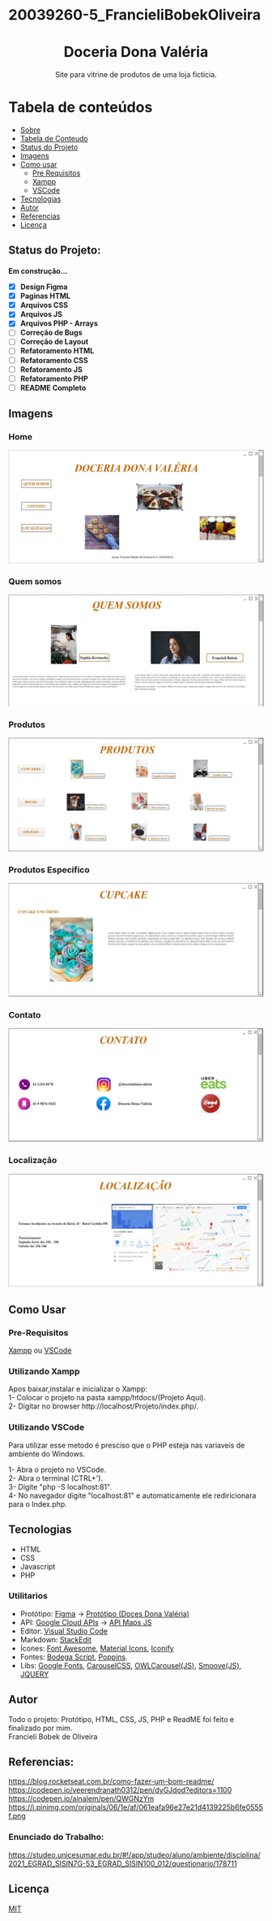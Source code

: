 # 20039260-5_FrancieliBobekOliveira
<h1 align="center"> Doceria Dona Valéria </h1>

<p align="center">Site para vitrine de produtos de uma loja ficticia.</p>  

Tabela de conteúdos
=================
<!--ts-->
   * [Sobre](#sobre)
   * [Tabela de Conteudo](#tabela-de-conteudo)
   * [Status do Projeto](#status-do-projeto)
   * [Imagens](#imagens)
   * [Como usar](#como-usar)
      * [Pre Requisitos](#pre-requisitos)
      * [Xampp](#Utilizando-Xampp)
      * [VSCode](#utilizando-vscode)
   * [Tecnologias](#tecnologias)
   * [Autor](#autor)
   * [Referencias](#referencias)
   * [Licença](#licença)
<!--te-->  

## Status do Projeto:
<h4> 
    Em construção...
 
- [x] Design Figma
- [x] Paginas HTML
- [x] Arquivos CSS
- [x] Arquivos JS
- [x] Arquivos PHP - Arrays
- [ ] Correção de Bugs
- [ ] Correção de Layout
- [ ] Refatoramento HTML
- [ ] Refatoramento CSS
- [ ] Refatoramento JS
- [ ] Refatoramento PHP
- [ ] README Completo

</h4>

## Imagens 
### Home 

<img alt="Home" title="#Home" src="https://github.com/FrancieliBobek/20039260-5_Francieli_Bobek_De_Oliveira/blob/main/IMAGES/HOME.JPG" />

### Quem somos

<img alt="Quem-Somos" title="# Quem Somos" src="https://github.com/FrancieliBobek/20039260-5_Francieli_Bobek_De_Oliveira/blob/main/IMAGES/Quem%20somos.JPG" />

### Produtos

<img alt="Produtos" title="#Produtos" src="https://github.com/FrancieliBobek/20039260-5_Francieli_Bobek_De_Oliveira/blob/main/IMAGES/Produtos.JPG" />  
  
### Produtos Especifico

<img alt="Produtos-Especifico" title="#Produto Especifico" src="https://github.com/FrancieliBobek/20039260-5_Francieli_Bobek_De_Oliveira/blob/main/IMAGES/Produto%20especifico.JPG" />  

### Contato

<img alt="Contato" title="#Contato" src="https://github.com/FrancieliBobek/20039260-5_Francieli_Bobek_De_Oliveira/blob/main/IMAGES/Contato.JPG "/>  
                                         
### Localização

<img alt="Localização" title="#Localização" src="//github.com/FrancieliBobek/20039260-5_Francieli_Bobek_De_Oliveira/blob/main/IMAGES/Localiza%C3%A7%C3%A3o.JPG "/> 

                                         
## Como Usar

### Pre-Requisitos

[Xampp](https://www.apachefriends.org/pt_br/download.html) ou [VSCode](https://code.visualstudio.com/)


### Utilizando Xampp 

Apos baixar,instalar e inicializar o Xampp:  
1- Colocar o projeto na pasta xampp/htdocs/(Projeto Aqui).  
2- Digitar no browser http://localhost/Projeto/index.php/.

### Utilizando VSCode

Para utilizar esse metodo é presciso que o PHP esteja nas variaveis de ambiente do Windows.

1- Abra o projeto no VSCode.  
2- Abra o terminal (CTRL+').  
3- Digite "php -S localhost:81".  
4- No navegador digite "localhost:81" e automaticamente ele rediricionara para o Index.php.  


## Tecnologias
- HTML
- CSS
- Javascript
- PHP

### Utilitarios 

- Protótipo: [Figma](https://www.figma.com/) → [Protótipo (Doces Dona Valéria)](https://www.figma.com/file/n6kZSO4krcFkQAgb3YSZww/Untitled?node-id=0%3A1)
- API: [Google Cloud APIs](https://cloud.google.com/apis?hl=en) → [API Maps JS](https://developers.google.com/maps/documentation/javascript/overview?hl=pt-br)
- Editor: [Visual Studio Code](https://code.visualstudio.com/)
- Markdown: [StackEdit](https://stackedit.io/)
- Ícones: [Font Awesome](https://fontawesome.com/icons), [Material Icons](https://fonts.google.com/icons), [Iconify](https://iconify.design/)
- Fontes: [Bodega Script](https://br.maisfontes.com/bodega-script), [Poppins](https://fonts.google.com/specimen/Poppins).
- Libs: [Google Fonts](https://fonts.google.com/), [CarouselCSS](https://owlcarousel2.github.io/OwlCarousel2/), [OWLCarousel(JS)](https://owlcarousel2.github.io/OwlCarousel2/), [Smoove(JS)](https://smoove.js.org/), [JQUERY](https://jquery.com/)

## Autor

Todo o projeto: Protótipo, HTML, CSS, JS, PHP e ReadME foi feito e finalizado por mim.  
Francieli Bobek de Oliveira


## Referencias:  
https://blog.rocketseat.com.br/como-fazer-um-bom-readme/         
https://codepen.io/veerendranath0312/pen/dyGJdod?editors=1100  
https://codepen.io/ainalem/pen/QWGNzYm  
https://i.pinimg.com/originals/06/1e/af/061eafa96e27e21d4139225b6fe0555f.png  

### Enunciado do Trabalho:
https://studeo.unicesumar.edu.br/#!/app/studeo/aluno/ambiente/disciplina/2021_EGRAD_SISIN7G-53_EGRAD_SISIN100_012/questionario/178711  

## Licença
[MIT](https://github.com/guilhermeSDB/MAPA-Faculdade/blob/master/LICENSE)
